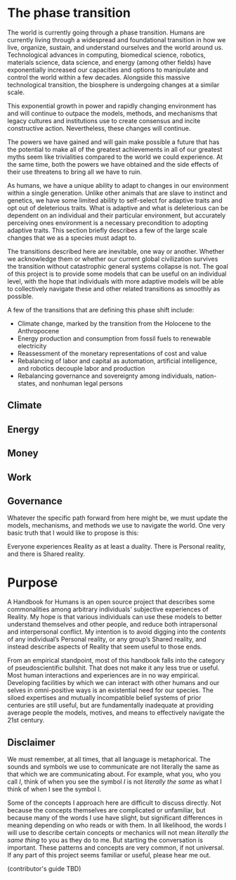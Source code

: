 # The phase transition

The world is currently going through a phase transition. Humans are currently living through a widespread and foundational transition in how we live, organize, sustain, and understand ourselves and the world around us. Technological advances in computing, biomedical science, robotics, materials science, data science, and energy (among other fields) have exponentially increased our capacities and options to manipulate and control the world within a few decades. Alongside this massive technological transition, the biosphere is undergoing changes at a similar scale. 

This exponential growth in power and rapidly changing environment has and will continue to outpace the models, methods, and mechanisms that legacy cultures and institutions use to create consensus and incite constructive action. Nevertheless, these changes will continue. 

The powers we have gained and will gain make possible a future that has the potential to make all of the greatest achievements in all of our greatest myths seem like trivialities compared to the world we could experience. At the same time, both the powers we have obtained and the side effects of their use threatens to bring all we have to ruin. 

As humans, we have a unique ability to adapt to changes in our environment within a single generation. Unlike other animals that are slave to instinct and genetics, we have some limited ability to self-select for adaptive traits and opt out of deleterious traits. What is adaptive and what is deleterious can be dependent on an individual and their particular environment, but accurately perceiving ones environment is a necessary precondition to adopting adaptive traits. This section briefly describes a few of the large scale changes that we as a species must adapt to. 

The transitions described here are inevitable, one way or another. Whether we acknowledge them or whether our current global civilization survives the transition without catastrophic general systems collapse is not. The goal of this project is to provide some models that can be useful on an individual level, with the hope that individuals with more adaptive models will be able to collectively navigate these and other related transitions as smoothly as possible. 

A few of the transitions that are defining this phase shift include:
* Climate change, marked by the transition from the Holocene to the Anthropocene
* Energy production and consumption from fossil fuels to renewable electricity
* Reassessment of the monetary representations of cost and value
* Rebalancing of labor and capital as automation, artificial intelligence, and robotics decouple labor and production
* Rebalancing governance and sovereignty among individuals, nation-states, and nonhuman legal persons

## Climate

## Energy

## Money

## Work

## Governance
   

Whatever the specific path forward from here might be, we must update the models, mechanisms, and methods we use to navigate the world. One very basic truth that I would like to propose is this:  

Everyone experiences Reality as at least a duality. There is Personal reality, and there is Shared reality.  

# Purpose

A Handbook for Humans is an open source project that describes some commonalities among arbitrary individuals' subjective experiences of Reality. My hope is that various individuals can use these models to better understand themselves and other people, and reduce both intrapersonal and interpersonal conflict. My intention is to avoid digging into the *contents* of any individual’s Personal reality, or any group’s Shared reality, and instead describe aspects of Reality that seem useful to those ends. 

From an empirical standpoint, most of this handbook falls into the category of pseudoscientific bullshit. That does not make it any less true or useful. Most human interactions and experiences are in no way empirical. Developing facilities by which we can interact with other humans and our selves in omni-positive ways is an existential need for our species. The siloed expertises and mutually incompatible belief systems of prior centuries are still useful, but are fundamentally inadequate at providing average people the models, motives, and means to effectively navigate the 21st century. 

## Disclaimer

We must remember, at all times, that all language is metaphorical. The sounds and symbols we use to communicate are not literally the same as that which we are communicating about. For example, what you, who you call *I*, think of when you see the symbol *I* is not *literally the same* as what I think of when I see the symbol I. 

Some of the concepts I approach here are difficult to discuss directly. Not because the concepts themselves are complicated or unfamiliar, but because many of the words I use have slight, but significant differences in meaning depending on who reads or with them. In all likelihood, the words I will use to describe certain concepts or mechanics will not mean *literally the same thing* to you as they do to me. But starting the conversation is important. These patterns and concepts are very common, if not universal. If any part of this project seems familiar or useful, please hear me out.

(contributor's guide TBD)  
